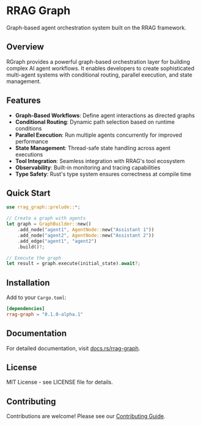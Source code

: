 # RRAG Graph

Graph-based agent orchestration system built on the RRAG framework.

## Overview

RGraph provides a powerful graph-based orchestration layer for building complex AI agent workflows. It enables developers to create sophisticated multi-agent systems with conditional routing, parallel execution, and state management.

## Features

- **Graph-Based Workflows**: Define agent interactions as directed graphs
- **Conditional Routing**: Dynamic path selection based on runtime conditions
- **Parallel Execution**: Run multiple agents concurrently for improved performance
- **State Management**: Thread-safe state handling across agent executions
- **Tool Integration**: Seamless integration with RRAG's tool ecosystem
- **Observability**: Built-in monitoring and tracing capabilities
- **Type Safety**: Rust's type system ensures correctness at compile time

## Quick Start

```rust
use rrag_graph::prelude::*;

// Create a graph with agents
let graph = GraphBuilder::new()
    .add_node("agent1", AgentNode::new("Assistant 1"))
    .add_node("agent2", AgentNode::new("Assistant 2"))
    .add_edge("agent1", "agent2")
    .build()?;

// Execute the graph
let result = graph.execute(initial_state).await?;
```

## Installation

Add to your `Cargo.toml`:

```toml
[dependencies]
rrag-graph = "0.1.0-alpha.1"
```

## Documentation

For detailed documentation, visit [docs.rs/rrag-graph](https://docs.rs/rrag-graph).

## License

MIT License - see LICENSE file for details.

## Contributing

Contributions are welcome! Please see our [Contributing Guide](https://github.com/leval-ai/rrag/blob/main/CONTRIBUTING.md).